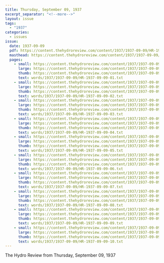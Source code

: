 ```yaml
---
title: Thursday, September 09, 1937
excerpt_separator: "<!--more-->"
layout: issue
tags:
  - "1937"
categories:
  - issues
issue:
  date: 1937-09-09
  pdf: https://content.thehydroreview.com/content/1937/1937-09-09/HR-1937-09-09.pdf
  masthead: https://content.thehydroreview.com/content/1937/1937-09-09/masthead/HR-1937-09-09.jpg
  pages:
    - small: https://content.thehydroreview.com/content/1937/1937-09-09/small/HR-1937-09-09-01.jpg
      large: https://content.thehydroreview.com/content/1937/1937-09-09/large/HR-1937-09-09-01.jpg
      thumb: https://content.thehydroreview.com/content/1937/1937-09-09/thumbnails/HR-1937-09-09-01.jpg
      text: words/1937/1937-09-09/HR-1937-09-09-01.txt
    - small: https://content.thehydroreview.com/content/1937/1937-09-09/small/HR-1937-09-09-02.jpg
      large: https://content.thehydroreview.com/content/1937/1937-09-09/large/HR-1937-09-09-02.jpg
      thumb: https://content.thehydroreview.com/content/1937/1937-09-09/thumbnails/HR-1937-09-09-02.jpg
      text: words/1937/1937-09-09/HR-1937-09-09-02.txt
    - small: https://content.thehydroreview.com/content/1937/1937-09-09/small/HR-1937-09-09-03.jpg
      large: https://content.thehydroreview.com/content/1937/1937-09-09/large/HR-1937-09-09-03.jpg
      thumb: https://content.thehydroreview.com/content/1937/1937-09-09/thumbnails/HR-1937-09-09-03.jpg
      text: words/1937/1937-09-09/HR-1937-09-09-03.txt
    - small: https://content.thehydroreview.com/content/1937/1937-09-09/small/HR-1937-09-09-04.jpg
      large: https://content.thehydroreview.com/content/1937/1937-09-09/large/HR-1937-09-09-04.jpg
      thumb: https://content.thehydroreview.com/content/1937/1937-09-09/thumbnails/HR-1937-09-09-04.jpg
      text: words/1937/1937-09-09/HR-1937-09-09-04.txt
    - small: https://content.thehydroreview.com/content/1937/1937-09-09/small/HR-1937-09-09-05.jpg
      large: https://content.thehydroreview.com/content/1937/1937-09-09/large/HR-1937-09-09-05.jpg
      thumb: https://content.thehydroreview.com/content/1937/1937-09-09/thumbnails/HR-1937-09-09-05.jpg
      text: words/1937/1937-09-09/HR-1937-09-09-05.txt
    - small: https://content.thehydroreview.com/content/1937/1937-09-09/small/HR-1937-09-09-06.jpg
      large: https://content.thehydroreview.com/content/1937/1937-09-09/large/HR-1937-09-09-06.jpg
      thumb: https://content.thehydroreview.com/content/1937/1937-09-09/thumbnails/HR-1937-09-09-06.jpg
      text: words/1937/1937-09-09/HR-1937-09-09-06.txt
    - small: https://content.thehydroreview.com/content/1937/1937-09-09/small/HR-1937-09-09-07.jpg
      large: https://content.thehydroreview.com/content/1937/1937-09-09/large/HR-1937-09-09-07.jpg
      thumb: https://content.thehydroreview.com/content/1937/1937-09-09/thumbnails/HR-1937-09-09-07.jpg
      text: words/1937/1937-09-09/HR-1937-09-09-07.txt
    - small: https://content.thehydroreview.com/content/1937/1937-09-09/small/HR-1937-09-09-08.jpg
      large: https://content.thehydroreview.com/content/1937/1937-09-09/large/HR-1937-09-09-08.jpg
      thumb: https://content.thehydroreview.com/content/1937/1937-09-09/thumbnails/HR-1937-09-09-08.jpg
      text: words/1937/1937-09-09/HR-1937-09-09-08.txt
    - small: https://content.thehydroreview.com/content/1937/1937-09-09/small/HR-1937-09-09-09.jpg
      large: https://content.thehydroreview.com/content/1937/1937-09-09/large/HR-1937-09-09-09.jpg
      thumb: https://content.thehydroreview.com/content/1937/1937-09-09/thumbnails/HR-1937-09-09-09.jpg
      text: words/1937/1937-09-09/HR-1937-09-09-09.txt
    - small: https://content.thehydroreview.com/content/1937/1937-09-09/small/HR-1937-09-09-10.jpg
      large: https://content.thehydroreview.com/content/1937/1937-09-09/large/HR-1937-09-09-10.jpg
      thumb: https://content.thehydroreview.com/content/1937/1937-09-09/thumbnails/HR-1937-09-09-10.jpg
      text: words/1937/1937-09-09/HR-1937-09-09-10.txt
---
```


The Hydro Review from Thursday, September 09, 1937

<!--more-->

